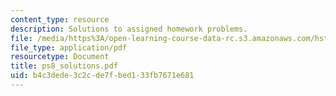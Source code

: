```yaml
---
content_type: resource
description: Solutions to assigned homework problems.
file: /media/https%3A/open-learning-course-data-rc.s3.amazonaws.com/hst-542j-quantitative-physiology-organ-transport-systems-spring-2004/b4c3dede3c2cde7fbed133fb7671e681_ps8_solutions.pdf
file_type: application/pdf
resourcetype: Document
title: ps8_solutions.pdf
uid: b4c3dede-3c2c-de7f-bed1-33fb7671e681
---
```

